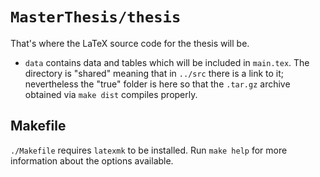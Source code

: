 `MasterThesis/thesis`
=====================

That's where the LaTeX source code for the thesis will be.

 * `data` contains data and tables which will be included in `main.tex`.
 The directory is "shared" meaning that in `../src` there is a link to it; nevertheless the "true" folder is here so that the `.tar.gz` archive obtained via `make dist` compiles properly.

Makefile
--------
`./Makefile` requires `latexmk` to be installed.
	Run `make help` for more information about the options available.
